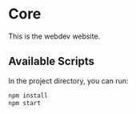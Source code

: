 # Core

This is the webdev website.  

## Available Scripts

In the project directory, you can run:

```bash
npm install
npm start
```

